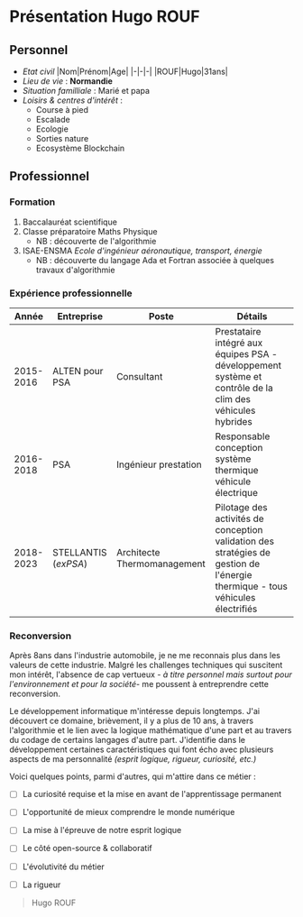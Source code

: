 # Présentation Hugo ROUF

## Personnel

- *Etat civil*
  |Nom|Prénom|Age|
  |-|-|-|
  |ROUF|Hugo|31ans|
- *Lieu de vie* : **Normandie**
- *Situation familliale* : Marié et papa
- *Loisirs & centres d'intérêt* :
  - Course à pied
  - Escalade
  - Ecologie
  - Sorties nature
  - Ecosystème Blockchain

## Professionnel

### Formation

1. Baccalauréat scientifique
2. Classe préparatoire Maths Physique
   - NB : découverte de l'algorithmie
3. ISAE-ENSMA *Ecole d'ingénieur aéronautique, transport, énergie*
   - NB : découverte du langage Ada et Fortran associée à quelques travaux d'algorithmie

### Expérience professionnelle

|Année|Entreprise|Poste|Détails|
|-|-|-|-|
|2015-2016|ALTEN pour PSA|Consultant|Prestataire intégré aux équipes PSA - développement système et contrôle de la clim des véhicules hybrides|
|2016-2018|PSA|Ingénieur prestation|Responsable conception système thermique véhicule électrique|
|2018-2023|STELLANTIS (*exPSA*)|Architecte Thermomanagement|Pilotage des activités de conception validation des stratégies de gestion de l'énergie thermique - tous véhicules électrifiés|

### Reconversion

Après 8ans dans l'industrie automobile, je ne me reconnais plus dans les valeurs de cette industrie. Malgré les challenges techniques qui suscitent mon intérêt, l'absence de cap vertueux - *à titre personnel mais surtout pour l'environnement et pour la société*- me poussent à entreprendre cette reconversion.

Le développement informatique m'intéresse depuis longtemps. J'ai découvert ce domaine, brièvement, il y a plus de 10 ans, à travers l'algorithmie et le lien avec la logique mathématique d'une part et au travers du codage de certains langages d'autre part.
J'identifie dans le développement certaines caractéristiques qui font écho avec plusieurs aspects de ma personnalité *(esprit logique, rigueur, curiosité, etc.)*

Voici quelques points, parmi d'autres, qui m'attire dans ce métier :

- [ ] La curiosité requise et la mise en avant de l'apprentissage permanent
- [ ] L'opportunité de mieux comprendre le monde numérique
- [ ] La mise à l'épreuve de notre esprit logique
- [ ] Le côté open-source & collaboratif
- [ ] L'évolutivité du métier
- [ ] La rigueur


> Hugo ROUF
